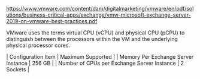https://www.vmware.com/content/dam/digitalmarketing/vmware/en/pdf/solutions/business-critical-apps/exchange/vmw-microsoft-exchange-server-2019-on-vmware-best-practices.pdf

VMware uses the terms virtual CPU (vCPU) and physical CPU (pCPU) to distinguish between the processors within the VM and the underlying physical processor cores.

| Configuration Item   |   Maximum Supported   |
| Memory Per Exchange Server Instance   |   256 GB   |
| Number of CPUs per Exchange Server Instance   |   2 Sockets   |
